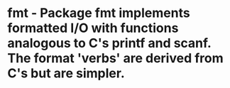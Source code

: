 # fmt - Package fmt implements formatted I/O with functions analogous to C's printf and scanf. The format 'verbs' are derived from C's but are simpler.